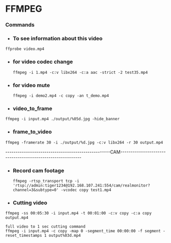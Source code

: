 # FFMPEG
### Commands
- ### To see information about this video
```
ffprobe video.mp4
```
- ### for video codec change
  ```
  ffmpeg -i 1.mp4 -c:v libx264 -c:a aac -strict -2 test35.mp4
  ```
- ### for video mute
  ```
  ffmpeg -i demo2.mp4 -c copy -an t_demo.mp4
  ```

- ### video_to_frame
```
ffmpeg -i input.mp4 ./output/%05d.jpg -hide_banner
```
- ### frame_to_video
```
ffmpeg -framerate 30 -i ./output/%d.jpg -c:v libx264 -r 30 output.mp4
```

---------------------------------------------------CAM-----------------------------------------------------------
- ### Record cam footage
  ```
  ffmpeg -rtsp_transport tcp -i 'rtsp://admin:tiger1234@192.168.107.241:554/cam/realmonitor?channel=3&subtype=0' -vcodec copy test1.mp4
  ```
- ### Cutting video
 ```
ffmpeg -ss 00:05:30 -i input.mp4 -t 00:01:00 -c:v copy -c:a copy output.mp4

full video to 1 sec cutting command
ffmpeg -i input.mp4 -c copy -map 0 -segment_time 00:00:00 -f segment -reset_timestamps 1 output%03d.mp4
 ```








